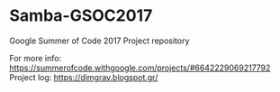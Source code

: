 # Samba-GSOC2017
Google Summer of Code 2017 Project repository

For more info: https://summerofcode.withgoogle.com/projects/#6642229069217792
Project log: https://dimgrav.blogspot.gr/
